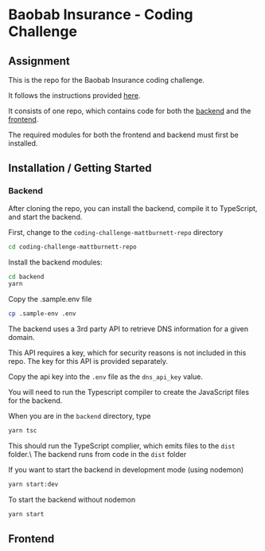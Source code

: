 # Baobab Insurance - Coding Challenge


## Assignment
This is the repo for the Baobab Insurance coding challenge.

It follows the instructions provided [here](./instructions.md).

It consists of one repo, which contains code for both the [backend](./backend) and the [frontend](./frontend).

The required modules for both the frontend and backend must first be installed.

## Installation / Getting Started

### Backend
After cloning the repo, you can install the backend, compile it to TypeScript, and start the backend.

First, change to the `coding-challenge-mattburnett-repo` directory
```sh
cd coding-challenge-mattburnett-repo 
```

Install the backend modules:
```sh
cd backend
yarn
```
Copy the .sample.env file
```sh
cp .sample-env .env
```

The backend uses a 3rd party API to retrieve DNS information for a given domain. 

This API requires a key, which for security reasons is not included in this repo. The key for this API is provided separately.

Copy the api key into the `.env` file as the `dns_api_key` value.

You will need to run the Typescript compiler to create the JavaScript files for the backend.

When you are in the `backend` directory, type
```sh
yarn tsc
```
This should run the TypeScript complier, which emits files to the `dist` folder.\ 
The backend runs from code in the `dist` folder

If you want to start the backend in development mode (using nodemon)
```sh
yarn start:dev
```

To start the backend without nodemon
```sh
yarn start
```

## Frontend

